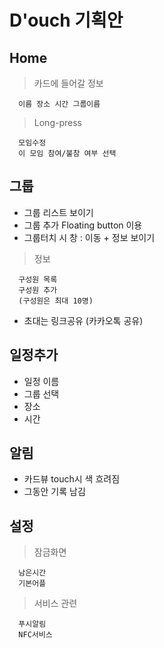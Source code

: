 # D'ouch 기획안

## Home
  > 카드에 들어갈 정보
  
      이름 장소 시간 그룹이름
      
  > Long-press
  
      모임수정
      이 모임 참여/불참 여부 선택
      
## 그룹
  * 그룹 리스트 보이기
  * 그룹 추가
    Floating button 이용
  * 그룹터치 시 창 : 이동 + 정보 보이기
 
  > 정보

      구성원 목록
      구성원 추가
      (구성원은 최대 10명)

  * 초대는 링크공유 (카카오톡 공유)

## 일정추가

  * 일정 이름
  * 그룹 선택
  * 장소
  * 시간
  
## 알림

  * 카드뷰 touch시 색 흐려짐
  * 그동안 기록 남김

## 설정

  > 잠금화면
  
      남은시간
      기본어플
      
  > 서비스 관련
  
      푸시알림
      NFC서비스
  
